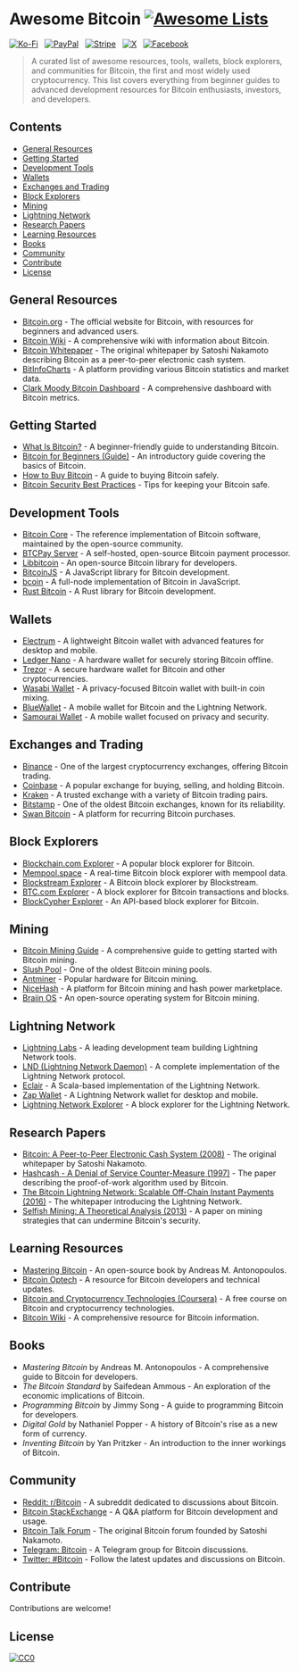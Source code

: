 # Awesome Bitcoin [![Awesome Lists](https://srv-cdn.himpfen.io/badges/awesome-lists/awesomelists-flat.svg)](https://github.com/awesomelistsio/awesome)

[![Ko-Fi](https://srv-cdn.himpfen.io/badges/kofi/kofi-flat.svg)](https://ko-fi.com/awesomelists) &nbsp; [![PayPal](https://srv-cdn.himpfen.io/badges/paypal/paypal-flat.svg)](https://www.paypal.com/donate/?hosted_button_id=3LLKRXJU44EJJ) &nbsp; [![Stripe](https://srv-cdn.himpfen.io/badges/stripe/stripe-flat.svg)](https://tinyurl.com/e8ymxdw3) &nbsp; [![X](https://srv-cdn.himpfen.io/badges/twitter/twitter-flat.svg)](https://x.com/ListsAwesome) &nbsp; [![Facebook](https://srv-cdn.himpfen.io/badges/facebook-pages/facebook-pages-flat.svg)](https://www.facebook.com/awesomelists)

> A curated list of awesome resources, tools, wallets, block explorers, and communities for Bitcoin, the first and most widely used cryptocurrency. This list covers everything from beginner guides to advanced development resources for Bitcoin enthusiasts, investors, and developers.

## Contents

- [General Resources](#general-resources)
- [Getting Started](#getting-started)
- [Development Tools](#development-tools)
- [Wallets](#wallets)
- [Exchanges and Trading](#exchanges-and-trading)
- [Block Explorers](#block-explorers)
- [Mining](#mining)
- [Lightning Network](#lightning-network)
- [Research Papers](#research-papers)
- [Learning Resources](#learning-resources)
- [Books](#books)
- [Community](#community)
- [Contribute](#contribute)
- [License](#license)

## General Resources

- [Bitcoin.org](https://bitcoin.org/) - The official website for Bitcoin, with resources for beginners and advanced users.
- [Bitcoin Wiki](https://en.bitcoin.it/wiki/Main_Page) - A comprehensive wiki with information about Bitcoin.
- [Bitcoin Whitepaper](https://bitcoin.org/bitcoin.pdf) - The original whitepaper by Satoshi Nakamoto describing Bitcoin as a peer-to-peer electronic cash system.
- [BitInfoCharts](https://bitinfocharts.com/) - A platform providing various Bitcoin statistics and market data.
- [Clark Moody Bitcoin Dashboard](https://bitcoin.clarkmoody.com/dashboard/) - A comprehensive dashboard with Bitcoin metrics.

## Getting Started

- [What Is Bitcoin?](https://www.investopedia.com/terms/b/bitcoin.asp) - A beginner-friendly guide to understanding Bitcoin.
- [Bitcoin for Beginners (Guide)](https://www.coindesk.com/learn/bitcoin-101) - An introductory guide covering the basics of Bitcoin.
- [How to Buy Bitcoin](https://www.coinbase.com/learn/buying/how-to-buy-bitcoin) - A guide to buying Bitcoin safely.
- [Bitcoin Security Best Practices](https://bitcoin.org/en/secure-your-wallet) - Tips for keeping your Bitcoin safe.

## Development Tools

- [Bitcoin Core](https://bitcoincore.org/) - The reference implementation of Bitcoin software, maintained by the open-source community.
- [BTCPay Server](https://btcpayserver.org/) - A self-hosted, open-source Bitcoin payment processor.
- [Libbitcoin](https://libbitcoin.org/) - An open-source Bitcoin library for developers.
- [BitcoinJS](https://github.com/bitcoinjs/bitcoinjs-lib) - A JavaScript library for Bitcoin development.
- [bcoin](https://bcoin.io/) - A full-node implementation of Bitcoin in JavaScript.
- [Rust Bitcoin](https://github.com/rust-bitcoin/rust-bitcoin) - A Rust library for Bitcoin development.

## Wallets

- [Electrum](https://electrum.org/) - A lightweight Bitcoin wallet with advanced features for desktop and mobile.
- [Ledger Nano](https://www.ledger.com/) - A hardware wallet for securely storing Bitcoin offline.
- [Trezor](https://trezor.io/) - A secure hardware wallet for Bitcoin and other cryptocurrencies.
- [Wasabi Wallet](https://wasabiwallet.io/) - A privacy-focused Bitcoin wallet with built-in coin mixing.
- [BlueWallet](https://bluewallet.io/) - A mobile wallet for Bitcoin and the Lightning Network.
- [Samourai Wallet](https://samouraiwallet.com/) - A mobile wallet focused on privacy and security.

## Exchanges and Trading

- [Binance](https://www.binance.com/) - One of the largest cryptocurrency exchanges, offering Bitcoin trading.
- [Coinbase](https://www.coinbase.com/) - A popular exchange for buying, selling, and holding Bitcoin.
- [Kraken](https://www.kraken.com/) - A trusted exchange with a variety of Bitcoin trading pairs.
- [Bitstamp](https://www.bitstamp.net/) - One of the oldest Bitcoin exchanges, known for its reliability.
- [Swan Bitcoin](https://www.swanbitcoin.com/) - A platform for recurring Bitcoin purchases.

## Block Explorers

- [Blockchain.com Explorer](https://www.blockchain.com/explorer) - A popular block explorer for Bitcoin.
- [Mempool.space](https://mempool.space/) - A real-time Bitcoin block explorer with mempool data.
- [Blockstream Explorer](https://blockstream.info/) - A Bitcoin block explorer by Blockstream.
- [BTC.com Explorer](https://btc.com/) - A block explorer for Bitcoin transactions and blocks.
- [BlockCypher Explorer](https://www.blockcypher.com/) - An API-based block explorer for Bitcoin.

## Mining

- [Bitcoin Mining Guide](https://www.bitcoinmining.com/) - A comprehensive guide to getting started with Bitcoin mining.
- [Slush Pool](https://slushpool.com/) - One of the oldest Bitcoin mining pools.
- [Antminer](https://www.bitmain.com/) - Popular hardware for Bitcoin mining.
- [NiceHash](https://www.nicehash.com/) - A platform for Bitcoin mining and hash power marketplace.
- [Braiin OS](https://braiins.com/os) - An open-source operating system for Bitcoin mining.

## Lightning Network

- [Lightning Labs](https://lightning.engineering/) - A leading development team building Lightning Network tools.
- [LND (Lightning Network Daemon)](https://github.com/lightningnetwork/lnd) - A complete implementation of the Lightning Network protocol.
- [Eclair](https://acinq.co/) - A Scala-based implementation of the Lightning Network.
- [Zap Wallet](https://zap.jackmallers.com/) - A Lightning Network wallet for desktop and mobile.
- [Lightning Network Explorer](https://explorer.acinq.co/) - A block explorer for the Lightning Network.

## Research Papers

- [Bitcoin: A Peer-to-Peer Electronic Cash System (2008)](https://bitcoin.org/bitcoin.pdf) - The original whitepaper by Satoshi Nakamoto.
- [Hashcash - A Denial of Service Counter-Measure (1997)](http://www.hashcash.org/papers/hashcash.pdf) - The paper describing the proof-of-work algorithm used by Bitcoin.
- [The Bitcoin Lightning Network: Scalable Off-Chain Instant Payments (2016)](https://lightning.network/lightning-network-paper.pdf) - The whitepaper introducing the Lightning Network.
- [Selfish Mining: A Theoretical Analysis (2013)](https://arxiv.org/abs/1311.0243) - A paper on mining strategies that can undermine Bitcoin's security.

## Learning Resources

- [Mastering Bitcoin](https://github.com/bitcoinbook/bitcoinbook) - An open-source book by Andreas M. Antonopoulos.
- [Bitcoin Optech](https://bitcoinops.org/) - A resource for Bitcoin developers and technical updates.
- [Bitcoin and Cryptocurrency Technologies (Coursera)](https://www.coursera.org/learn/cryptocurrency) - A free course on Bitcoin and cryptocurrency technologies.
- [Bitcoin Wiki](https://en.bitcoin.it/wiki/Main_Page) - A comprehensive resource for Bitcoin information.

## Books

- *Mastering Bitcoin* by Andreas M. Antonopoulos - A comprehensive guide to Bitcoin for developers.
- *The Bitcoin Standard* by Saifedean Ammous - An exploration of the economic implications of Bitcoin.
- *Programming Bitcoin* by Jimmy Song - A guide to programming Bitcoin for developers.
- *Digital Gold* by Nathaniel Popper - A history of Bitcoin's rise as a new form of currency.
- *Inventing Bitcoin* by Yan Pritzker - An introduction to the inner workings of Bitcoin.

## Community

- [Reddit: r/Bitcoin](https://www.reddit.com/r/Bitcoin/) - A subreddit dedicated to discussions about Bitcoin.
- [Bitcoin StackExchange](https://bitcoin.stackexchange.com/) - A Q&A platform for Bitcoin development and usage.
- [Bitcoin Talk Forum](https://bitcointalk.org/) - The original Bitcoin forum founded by Satoshi Nakamoto.
- [Telegram: Bitcoin](https://t.me/Bitcoin) - A Telegram group for Bitcoin discussions.
- [Twitter: #Bitcoin](https://twitter.com/search?q=%23bitcoin) - Follow the latest updates and discussions on Bitcoin.

## Contribute

Contributions are welcome!

## License

[![CC0](https://mirrors.creativecommons.org/presskit/buttons/88x31/svg/by-sa.svg)](http://creativecommons.org/licenses/by-sa/4.0/)
